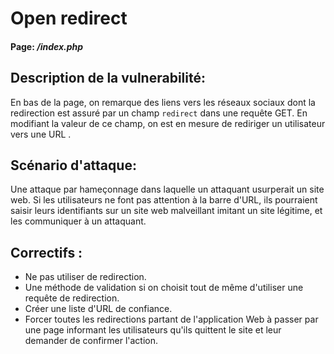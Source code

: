 # Open redirect
#### Page: _/index.php_

## Description de la vulnerabilité:
En bas de la page, on remarque des liens vers les réseaux sociaux dont la redirection est assuré par un champ  `redirect` dans une requête GET.
En modifiant la valeur de ce champ, on est en mesure de rediriger un utilisateur vers une URL .

## Scénario d'attaque:
Une attaque par hameçonnage dans laquelle un attaquant usurperait un site web. Si les utilisateurs ne font pas attention à la barre d'URL, ils pourraient saisir leurs identifiants sur un site web malveillant imitant un site légitime, et les communiquer à un attaquant.

## Correctifs :
- Ne pas utiliser de redirection.
- Une méthode de validation si on choisit tout de même d'utiliser une requête de redirection.
- Créer une liste d'URL de confiance.
- Forcer toutes les redirections partant de l'application Web à passer par une page informant les utilisateurs qu'ils quittent le site et leur demander de confirmer l'action.